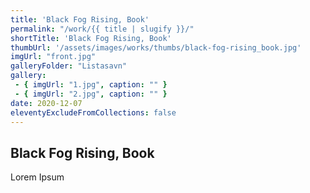 ```yaml
---
title: 'Black Fog Rising, Book'
permalink: "/work/{{ title | slugify }}/"
shortTitle: 'Black Fog Rising, Book'
thumbUrl: '/assets/images/works/thumbs/black-fog-rising_book.jpg'
imgUrl: "front.jpg"
galleryFolder: "Listasavn"
gallery:
 - { imgUrl: "1.jpg", caption: "" }
 - { imgUrl: "2.jpg", caption: "" }
date: 2020-12-07
eleventyExcludeFromCollections: false
---
```



<div class="Grid Grid--gutters Grid--full large-Grid--fit">
  <div class="Grid-cell">
    <div class='headerGroup'>
      <h2>Black Fog Rising, Book</h2>
      <p>Lorem Ipsum</p>
    </div>
  </div>
</div>